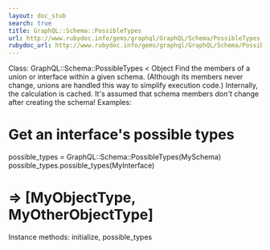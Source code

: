 ```yaml
---
layout: doc_stub
search: true
title: GraphQL::Schema::PossibleTypes
url: http://www.rubydoc.info/gems/graphql/GraphQL/Schema/PossibleTypes
rubydoc_url: http://www.rubydoc.info/gems/graphql/GraphQL/Schema/PossibleTypes
---
```


Class: GraphQL::Schema::PossibleTypes < Object
Find the members of a union or interface within a given schema. 
(Although its members never change, unions are handled this way to
simplify execution code.) 
Internally, the calculation is cached. It's assumed that schema
members _don't_ change after creating the schema! 
Examples:
# Get an interface's possible types
possible_types = GraphQL::Schema::PossibleTypes(MySchema)
possible_types.possible_types(MyInterface)
# => [MyObjectType, MyOtherObjectType]
Instance methods:
initialize, possible_types

